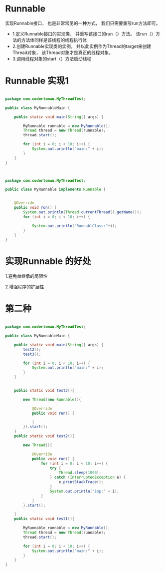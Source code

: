 # Runnable

实现Runnable接口， 也是非常常见的一种方式， 我们只需要重写run方法即可。

- 1.定义Runnable接口的实现类， 并重写该接口的run（）方法。 该run（）方法的方法体同样是该线程的线程执行体
- 2.创建Runnable实现类的实例， 并以此实例作为Thread的target来创建Thread对象， 该Thread对象才是真正的线程对象。
- 3.调用线程对象的start（）方法启动线程



# Runnable 实现1



```java

package com.codertomwu.MyThreadTest;

public class MyRunnableMain {

    public static void main(String[] args) {

        MyRunnable runnable = new MyRunnable();
        Thread thread = new Thread(runnable);
        thread.start();

        for (int i = 0; i < 10; i++) {
            System.out.println("main:" + i);
        }
    }
}



package com.codertomwu.MyThreadTest;

public class MyRunnable implements Runnable {


    @Override
    public void run() {
        System.out.println(Thread.currentThread().getName());
        for (int i = 0; i < 10; i++) {

            System.out.println("RunnablClass:"+i);
        }
    }
}


```







# 实现Runnable 的好处

1.避免单继承的局限性

2.增强程序的扩展性





# 第二种





```java

package com.codertomwu.MyThreadTest;

public class MyRunnableMain {

    public static void main(String[] args) {
        test2();
        test3();

        for (int i = 0; i < 10; i++) {
            System.out.println("main:" + i);
        }
    }


    public static void test3(){

        new Thread(new Runnable(){

            @Override
            public void run() {

            }
        }).start();
    }
    public static void test2(){

        new Thread(){

            @Override
            public void run() {
                for (int i = 0; i < 10; i++) {
                    try {
                        Thread.sleep(1000);
                    } catch (InterruptedException e) {
                        e.printStackTrace();
                    }
                    System.out.println("imp:" + i);
                }
            }
        }.start();

    }
    public static void test1(){

        MyRunnable runnable = new MyRunnable();
        Thread thread = new Thread(runnable);
        thread.start();

        for (int i = 0; i < 10; i++) {
            System.out.println("main:" + i);
        }
    }
}


```

